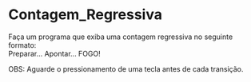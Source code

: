 # Contagem_Regressiva
Faça um programa que exiba uma contagem regressiva no seguinte formato:  
Preparar... Apontar... FOGO! 

OBS: Aguarde o pressionamento de uma tecla antes de cada transição.
